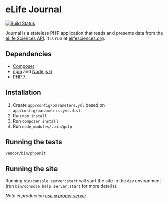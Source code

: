 eLife Journal
=============

[![Build Status](https://alfred.elifesciences.org/buildStatus/icon?job=test-journal)](https://alfred.elifesciences.org/job/test-journal/)

Journal is a stateless PHP application that reads and presents data from the [eLife Sciences API](https://api.elifesciences.org/). It is run at [elifesciences.org](https://elifesciences.org/).

Dependencies
------------

* [Composer](https://getcomposer.org/)
* [npm](https://www.npmjs.com/) and [Node.js 6](https://nodejs.org/)
* [PHP 7](https://php.net/)

Installation
------------

1. Create `app/config/parameters.yml` based on `app/config/parameters.yml.dist`.
2. Run `npm install`
3. Run `composer install`
4. Run `node_modules/.bin/gulp`

Running the tests
-----------------

`vendor/bin/phpunit`

Running the site
----------------

Running `bin/console server:start` will start the site in the `dev` environment (run `bin/console help server:start` for more details).

*Note in production [use a proper server](https://symfony.com/doc/current/cookbook/configuration/web_server_configuration.html).*

